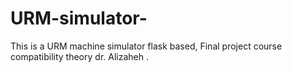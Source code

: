 # URM-simulator-
This is a URM machine simulator flask based, Final project course compatibility theory dr. Alizaheh .
